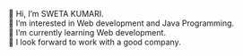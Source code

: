 👋 Hi, I’m SWETA KUMARI.<br>
👀 I’m interested in Web development and Java Programming.<br>
🌱 I’m currently learning Web development.<br>
💞️ I look forward to work with a good company.
